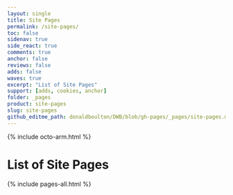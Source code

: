 ```yaml
---
layout: single
title: Site Pages
permalink: /site-pages/
toc: false
sidenav: true
side_react: true
comments: true
anchor: false
reviews: false
adds: false
waves: true
excerpt: "List of Site Pages"
support: [adds, cookies, anchor]
folder: _pages
product: site-pages
slug: site-pages
github_editme_path: donaldboulton/DWB/blob/gh-pages/_pages/site-pages.md
---
```


{% include octo-arm.html %}

# List of Site Pages

{% include pages-all.html %}
